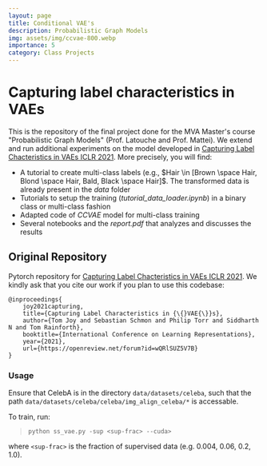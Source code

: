 ```yaml
---
layout: page
title: Conditional VAE's
description: Probabilistic Graph Models
img: assets/img/ccvae-800.webp
importance: 5
category: Class Projects
---
```


# Capturing label characteristics in VAEs

This is the repository of the  final project done for the MVA Master's course "Probabilistic Graph Models" (Prof. Latouche and Prof. Mattei). We extend and run additional experiments on the model developed in [Capturing Label Chacteristics in VAEs ICLR 2021](https://openreview.net/pdf?id=wQRlSUZ5V7B). More precisely, you will find:
- A tutorial to create multi-class labels (e.g., $Hair \in [Brown \space Hair, Blond \space Hair, Bald, Black \space Hair]$. The transformed data is already present in the *data* folder
- Tutorials to setup the training (*tutorial\_data\_loader.ipynb*) in a binary class or multi-class fashion
- Adapted code of *CCVAE* model for multi-class training
- Several notebooks and the *report.pdf* that analyzes and discusses the results

## Original Repository

Pytorch repository for [Capturing Label Chacteristics in VAEs ICLR 2021](https://openreview.net/pdf?id=wQRlSUZ5V7B).  We kindly ask that you cite our work if you plan to use this codebase:

    @inproceedings{
        joy2021capturing,
        title={Capturing Label Characteristics in {\{}VAE{\}}s},
        author={Tom Joy and Sebastian Schmon and Philip Torr and Siddharth N and Tom Rainforth},
        booktitle={International Conference on Learning Representations},
        year={2021},
        url={https://openreview.net/forum?id=wQRlSUZ5V7B}
    }

 ### Usage

 Ensure that CelebA is in the directory `data/datasets/celeba`, such that the path `data/datasets/celeba/celeba/img_align_celeba/*` is accessable. 

 To train, run:

>   `python ss_vae.py -sup <sup-frac> --cuda>`

where `<sup-frac>` is the fraction of supervised data (e.g. 0.004, 0.06, 0.2, 1.0).